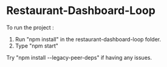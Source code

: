 # Restaurant-Dashboard-Loop



To run the project :

1. Run "npm install" in the restaurant-dashboard-loop folder.
2. Type "npm start" 



Try "npm install --legacy-peer-deps" if having any issues.

